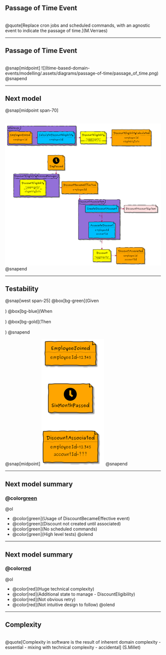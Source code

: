 ## Passage of Time Event
</br>
@quote[Replace cron jobs and scheduled commands, with an agnostic event to indicate the passage of time.](M.Verraes)

---
## Passage of Time Event
</br>
@snap[midpoint]
![](time-based-domain-events/modelling/.assets/diagrams/passage-of-time/passage_of_time.png)
@snapend

---
## Next model

@snap[midpoint span-70]
</br>
</br>
</br>
![](time-based-domain-events/modelling/.assets/diagrams/passage-of-time/discount_eligibility_model.png)
@snapend

---
## Testability

@snap[west span-25]
@box[bg-green](Given </br></br>)
@box[bg-blue](When </br></br>)
@box[bg-gold](Then </br></br>)
@snapend

@snap[midpoint]
![](time-based-domain-events/modelling/.assets/diagrams/passage-of-time/passage_of_time_test.png)
@snapend

---
## Next model summary
### @color[green](Pros)
@ol
- @color[green](Usage of DiscountBecameEffective event)
- @color[green](Discount not created until associated)
- @color[green](No scheduled commands)
- @color[green](High level tests)
@olend


---
## Next model summary
### @color[red](Cons)
@ol
- @color[red](Huge technical complexity)
- @color[red](Additional state to manage - DiscountEligibility)
- @color[red](Not obvious retry)
- @color[red](Not intuitive design to follow)
@olend

---
## Complexity
</br>
@quote[Complexity in software is the result of inherent domain complexity - essential - mixing with technical complexity - accidental] (S.Millet)

